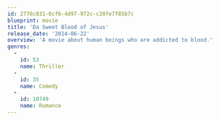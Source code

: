 ```yaml
---
id: 2776c831-6cf6-4d97-972c-c20fe7f85b7c
blueprint: movie
title: 'Da Sweet Blood of Jesus'
release_date: '2014-06-22'
overview: 'A movie about human beings who are addicted to blood.'
genres:
  -
    id: 53
    name: Thriller
  -
    id: 35
    name: Comedy
  -
    id: 10749
    name: Romance
---
```

